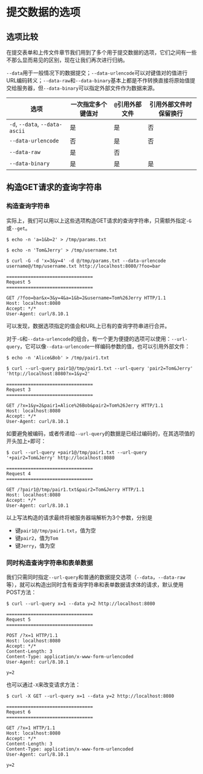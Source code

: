# 提交数据的选项

## 选项比较

在提交表单和上传文件章节我们用到了多个用于提交数据的选项，它们之间有一些不那么显而易见的区别，现在让我们再次进行归纳。

`--data`用于一般情况下的数据提交；`--data-urlencode`可以对键值对的值进行URL编码转义；`--data-raw`和`--data-binary`基本上都是不作转换直接将原始值提交给服务器，但`--data-binary`可以指定外部文件作为数据来源。

|选项|一次指定多个键值对|`@`引用外部文件|引用外部文件时保留换行|
|----|---------------|-------------|------------------|
|`-d`, `--data`, `--data-ascii`|是|是|否|
|`--data-urlencode`|否|是|否|
|`--data-raw`|是|否||
|`--data-binary`|是|是|是|

## 构造GET请求的查询字符串

### 构造查询字符串

实际上，我们可以用以上这些选项构造GET请求的查询字符串，只需额外指定`-G`或`--get`。

```shell
$ echo -n 'a=1&b=2' > /tmp/params.txt

$ echo -n 'Tom&Jerry' > /tmp/username.txt

$ curl -G -d 'x=3&y=4' -d @/tmp/params.txt --data-urlencode username@/tmp/username.txt http://localhost:8080/?foo=bar

================================
Request 5
================================

GET /?foo=bar&x=3&y=4&a=1&b=2&username=Tom%26Jerry HTTP/1.1
Host: localhost:8080
Accept: */*
User-Agent: curl/8.10.1
```

可以发现，数据选项指定的值会和URL上已有的查询字符串进行合并。

对于`-G`和`--data-urlencode`的组合，有一个更为便捷的选项可以使用：`--url-query`，它可以像`--data-urlencode`一样编码参数的值，也可以引用外部文件：

```shell
$ echo -n 'Alice&Bob' > /tmp/pair1.txt

$ curl --url-query pair1@/tmp/pair1.txt --url-query 'pair2=Tom&Jerry' 'http://localhost:8080?x=1&y=2'

================================
Request 3
================================

GET /?x=1&y=2&pair1=Alice%26Bob&pair2=Tom%26Jerry HTTP/1.1
Host: localhost:8080
Accept: */*
User-Agent: curl/8.10.1
```

如要避免被编码，或者传递给`--url-query`的数据是已经过编码的，在其选项值的开头加上`+`即可：

```shell
$ curl --url-query +pair1@/tmp/pair1.txt --url-query '+pair2=Tom&Jerry' http://localhost:8080

================================
Request 4
================================

GET /?pair1@/tmp/pair1.txt&pair2=Tom&Jerry HTTP/1.1
Host: localhost:8080
Accept: */*
User-Agent: curl/8.10.1
```

以上写法构造的请求最终将被服务器端解析为3个参数，分别是

- 键`pair1@/tmp/pair1.txt`，值为空
- 键`pair2`，值为`Tom`
- 键`Jerry`，值为空

### 同时构造查询字符串和表单数据

我们只需同时指定`--url-query`和普通的数据提交选项（`--data`，`--data-raw`等），就可以构造出同时含有查询字符串和表单数据请求体的请求，默认使用POST方法：

```shell
$ curl --url-query x=1 --data y=2 http://localhost:8080

================================
Request 5
================================

POST /?x=1 HTTP/1.1
Host: localhost:8080
Accept: */*
Content-Length: 3
Content-Type: application/x-www-form-urlencoded
User-Agent: curl/8.10.1

y=2
```

也可以通过`-X`来改变请求方法：

```shell
$ curl -X GET --url-query x=1 --data y=2 http://localhost:8080

================================
Request 6
================================

GET /?x=1 HTTP/1.1
Host: localhost:8080
Accept: */*
Content-Length: 3
Content-Type: application/x-www-form-urlencoded
User-Agent: curl/8.10.1

y=2
```
